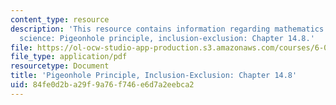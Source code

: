 ```yaml
---
content_type: resource
description: 'This resource contains information regarding mathematics for computer
  science: Pigeonhole principle, inclusion-exclusion: Chapter 14.8.'
file: https://ol-ocw-studio-app-production.s3.amazonaws.com/courses/6-042j-mathematics-for-computer-science-spring-2015/84fe0d2ba29f9a76f746e6d7a2eebca2_MIT6_042JS15_Session27.pdf
file_type: application/pdf
resourcetype: Document
title: 'Pigeonhole Principle, Inclusion-Exclusion: Chapter 14.8'
uid: 84fe0d2b-a29f-9a76-f746-e6d7a2eebca2
---
```


